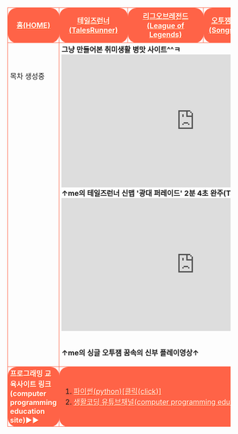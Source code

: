 <html>



<head>
 
<meta charset="UTF-8">
 
 
<style>
table{border-spacing: 10px 10px;}
 .list{padding-left: 5px; padding-right: 5px; margin:10px; border:1px solid tomato; border-radius: 20px/20px;}
 #only{padding-left: 2px; padding-right: 2px; margin:10px; border:3px solid transparent; border-radius: 20px/20px; background-color:transparent;}
 #red{color:red;}
 #black{color:black;}
 #white{color:white; text-shadow:1px 1px 0px #f40;}
 #transparent{background-color:transparent;}
 #tomatobackground{background-color:tomato;}
 
</style>
 

</head>




<body>

<body background="배경수정.png">
<br>


<table width="800" height="1000" cellpadding="20" cellspacing="10">



<tr style="height=50px;" class="list" id="transparent" align="center">
 
<td class="list" id="tomatobackground"><a href="메인.html" id="white"><b>홈(HOME)</b></a> </td>

<td class="list" id="tomatobackground">
  <a href="테일즈런너.html" id="white"><b>테일즈런너(TalesRunner)</b></a></td>

<td class="list" id="tomatobackground">
  <a href="롤.html" id="white"><b>리그오브레전드(League of Legends)</b></a></td>

<td class="list" id="tomatobackground">
  <a href="오투잼브금.html" id="white"><b>오투잼 음악 리스트(Songs of O2jam)</b></a></td>

<td class="list" id="tomatobackground">
  <a href="오투매니아.html" id="white"><b>싱글오투잼(오투매니아) 파일공유</b></a></td>

</tr>




<tr height="400" id="transparent" class="list">
  
<td class="list" id="transparent" valign="top"> <br><br><br>목차 생성중 </td><br>
 

<td id="transparent" colspan="4" class="list" height="700" valign="top">
<b>그냥 만들어본 취미생활 병맛 사이트^^ㅋ
<br>
<iframe width="600" height="300" src="https://www.youtube.com/embed/PQveqCcqvLs" frameborder="0" allow="accelerometer; autoplay; encrypted-media; gyroscope; picture-in-picture" allowfullscreen></iframe>

<br>
↑me의 테일즈런너 신맵 '광대 퍼레이드' 2분 4초 완주(Tales Runner)↑
<br>
<iframe width="600" height="300" src="https://www.youtube.com/embed/fsxaGLUBmek" frameborder="0" allow="accelerometer; autoplay; encrypted-media; gyroscope; picture-in-picture" allowfullscreen></iframe>

<br>↑me의 싱글 오투잼 꿈속의 신부 플레이영상↑</b>
</td>

</tr>




<tr style="height=50px;" class="list">
 
<td class="list" id="tomatobackground">
<a id="white"><b>프로그래밍 교육사이트 링크(computer programming education site)▶▶</b></a></td>

<td colspan="4" class="list" id="tomatobackground">
 
<ol>

<li><a href="https://wikidocs.net/book/1657" target="_blank" align="left" id="white">파이썬(python)[클릭(click)]</a></li>

<li><a href="https://www.youtube.com/user/egoing2" target="_blank" align="left" id="white">생활코딩 유튜브채널(computer programming education videos)[클릭(click)]</a></li>

</ol>
</td>


</body>


</html>



